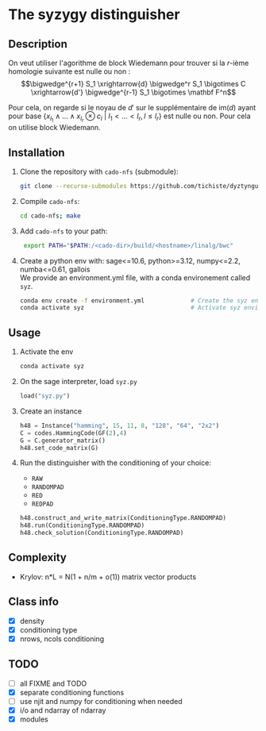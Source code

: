# The syzygy distinguisher

## Description
On veut utiliser l'agorithme de block Wiedemann pour trouver si la $r$-ième homologie suivante est nulle ou non :
$$\bigwedge^{r+1} S_1 \xrightarrow{d} \bigwedge^r S_1 \bigotimes C \xrightarrow{d'} \bigwedge^{r-1} S_1 \bigotimes \mathbf F^n$$

Pour cela, on regarde si le noyau de $d'$ sur le supplémentaire de $\mathrm{im}(d)$ ayant pour base $\{ x_{l_1}\wedge \dots \wedge x_{l_r} \otimes c_l\ |\ l_1<\dots <l_r, l \leq l_r \}$ est nulle ou non. Pour cela on utilise block Wiedemann.
## Installation

1. Clone the repository with `cado-nfs` (submodule):

    ```bash
    git clone --recurse-submodules https://github.com/tichiste/dyztynguysher.git
    ```

2. Compile `cado-nfs`:

   ```bash
   cd cado-nfs; make
   ```

3. Add `cado-nfs` to your path:

   ```bash
    export PATH="$PATH:/<cado-dir>/build/<hostname>/linalg/bwc"
   ```

4. Create a python env with: sage<=10.6, python>=3.12, numpy<=2.2, numba<=0.61, gallois  
   We provide an environment.yml file, with a conda environement called `syz`.

    ```bash
    conda env create -f environment.yml             # Create the syz environment from file
    conda activate syz                              # Activate syz environment
    ```

## Usage

1. Activate the env

    ```bash
    conda activate syz
    ```

2. On the sage interpreter, load `syz.py`

    ```python
    load("syz.py")
    ```

3. Create an instance

    ```python
    h48 = Instance("hamming", 15, 11, 8, "128", "64", "2x2")
    C = codes.HammingCode(GF(2),4)
    G = C.generator_matrix()
    h48.set_code_matrix(G)
    ```

4. Run the distinguisher with the conditioning of your choice:
   - `RAW`
   - `RANDOMPAD`
   - `RED`
   - `REDPAD`

    ```python
    h48.construct_and_write_matrix(ConditioningType.RANDOMPAD)
    h48.run(ConditioningType.RANDOMPAD)
    h48.check_solution(ConditioningType.RANDOMPAD)
    ```

## Complexity

- Krylov: n*L = N(1 + n/m + o(1)) matrix vector products

## Class info

- [x] density
- [x] conditioning type
- [x] nrows, ncols conditioning

## TODO

- [ ] all FIXME and TODO
- [x] separate conditioning functions
- [ ] use njit and numpy for conditioning when needed
- [x] i/o and ndarray of ndarray
- [x] modules
